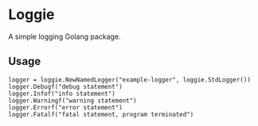# Loggie

A simple logging Golang package.

## Usage

```golang
logger = loggie.NewNamedLogger("example-logger", loggie.StdLogger())
logger.Debugf("debug statement")
logger.Infof("info statement")
logger.Warningf("warning statement")
logger.Errorf("error statement")
logger.Fatalf("fatal statement, program terminated")
```

